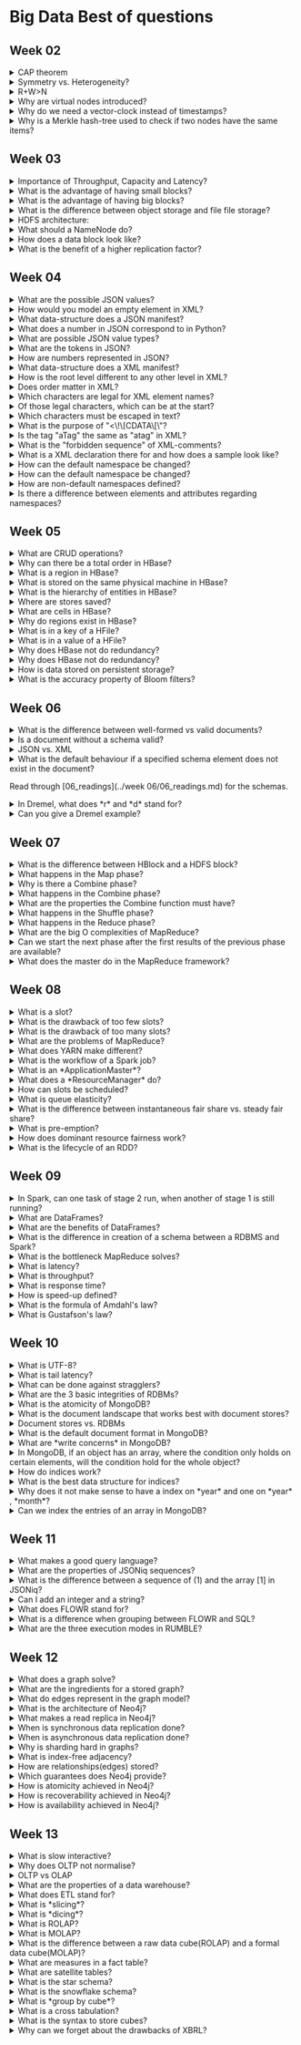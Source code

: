 # Big Data Best of questions
## Week 02
<details><summary>CAP theorem </summary>

- No **C**onsistency: Just return your store/garbage.
- No **A**vailabilty: It takes forever.
- No **P**artition-tolerance: There is no partitioning.	

</details>
<details><summary>Symmetry vs. Heterogeneity? </summary>

- both if possible
- Symmetry means every system has the same responsibilities; there is no clear master.
- Heterogeneity allows that servers have different CPUs/hardware, but still in the same ballpark (e.g. 8GB vs 16 GB, not 4 KB). They have more/less load according to their exact hardware.
- Nodes are symmetric in responsibilities but heterogeneous in loads.	

</details>
<details><summary>R+W>N </summary>

- **N** amount of replicates in the system. 
- **R** amount of replicates that we need to get to successfully **read**. If **R** is big, **W** is low and the clients can **write** faster. 
- **W** amount of replicates that we need to get to successfully **write**. If **W** is big, **R** is low and clients can **read** faster.
- If both are high, we have a higher consistency, durability, but slower (increased latency) and worse availability.
- R+W>N: There has to be at least one node that has seen a write up-date that gets read. 	

</details>
<details><summary>Why are virtual nodes introduced?</summary>
	
- Easier to distribute/balance across nodes.
- Counter randomness a bit.		
		
</details>

<details><summary>Why do we need a vector-clock instead of timestamps? </summary>
	
- Ensure consistency.
	- Imagine a scenario with N=2, R=2, W=1. Client1 adds "hi" to node 1 and afterwards Client2 adds "bye" to node 2,
		without a synchronisation between the two nodes in between. If a client now reads it gets the two versions and can not tell if "bye" deleted "hi" first or just the scenario as above.
	- With vector-clocks this can be resolved, because the reading client sees, that they have not updated with each other; they are forks of each other.		
		
</details>
<details><summary>Why is a Merkle hash-tree used to check if two nodes have the same items? </summary>
	
- The Merkle tree allows for easier checks of the whole ring. The leafs are one key-range each and each parent is the hash of its children;
	like that a node only has to check the hashes it got from the sibling up to the top, instead of hashing other leafs.
- Like this it is easier to check if both copies of a key-range have the same items.		
		
</details>

## Week 03
<details><summary>Importance of Throughput, Capacity and Latency? </summary>

- Depends on the application, but Capacity can be much higher compared to Throughput, which can be bigger than Latency.
	
![Scaling behaviour](../images/03_scaling.PNG)

</details>
	
<details><summary>What is the advantage of having small blocks? </summary>

- It is easier to parallelize over different nodes/hard drives, but the search time to find them is larger, which impacts latency.

</details>
<details><summary>What is the advantage of having big blocks? </summary>

- We hardly have to search this block, but we have to send the whole block over the network, even if we only need a small part, we also have a higher chance if the block fails,
	also we use more storage if we can not fill the whole block with data.	

</details>
<details><summary>What is the difference between object storage and file file storage? </summary>

|**Object storage**|**File storage**
|-:|-:|
|Billions of TB files|Millions of PB files	|
|bad latency, better throughput	|better latency, worse throughput	|
|allows random access	|only allows scanning	|
|often only key-value, (get/put)	|file system exists	|
|offered as services by Amazon (or other) use with other people	|create&use cluster yourself	|

</details>
<details><summary>HDFS architecture: </summary>

![HDFS architecture](../images/03_architecture.PNG)

</details>
<details><summary>What should a NameNode do? </summary>

- File namespace +Access control (how the file system looks like)
- File to block mapping
- Block to location (node)	

</details>
<details><summary>How does a data block look like? </summary>

- Each data block consists of the data itself and it's metadata (checksums, generation stamp) in two separate files.	

</details>
<details><summary>What is the benefit of a higher replication factor? </summary>

- Higher replication is higher fault tolerance and increases read bandwidth.

</details>

## Week 04
<details><summary>What are the possible JSON values? </summary>

- Object, array, number, string, boolean, null 

</details>
<details><summary>How would you model an empty element in XML? </summary>

- With <*element* />

</details>
<details><summary>What data-structure does a JSON manifest? </summary>

- A dict, without duplicate keys. 

</details>
<details><summary>What does a number in JSON correspond to in Python? </summary>

- JSON is programming language independent and the standard only defines conformance, not how to interpret the text e.g. if an object is a list or an array.

</details>
<details><summary>What are possible JSON value types? </summary>

- A JSON value can be one of:
	- object
	- array 
	- number 
	- string
	- literal name token

</details>
<details><summary>What are the tokens in JSON?</summary>

- JSON text is formed out of strings, numbers and 9 tokens.

- 6 Structural tokens:
	- [
	- {
	- ]
	- }
	- :
	- ,

- 3 literal name tokens:
	- true
	- false
	- null

</details>
<details><summary>How are numbers represented in JSON? </summary>

![JSON numbers](../images/04_JSON_number.PNG)

</details>
<details><summary>What data-structure does a XML manifest? </summary>

- A tree.

</details>
<details><summary>How is the root level different to any other level in XML? </summary>

- There must be exactly one leaf in this level, not more, not less.

</details>
<details><summary>Does order matter in XML? </summary>

- The order of elements matters.
- The order of attributes does not matter. 

</details>
<details><summary>Which characters are legal for XML element names? </summary>

- Alphanumeric, special characters, "-","\_" and "." 

</details>
</details>
<details><summary>Of those legal characters, which can be at the start? </summary>

- Small and capital letter, "\_".

</details>
<details><summary>Which characters must be escaped in text? </summary>

- <, &

</details>	
<details><summary>What is the purpose of "<\!\[CDATA\[\"? </summary>

- You do not have to escape <,&, only the end tag of CDATA. The content in CDATA will be seen as text, no elements in there.

</details>
<details><summary>Is the tag "aTag" the same as "atag" in XML? </summary>

- No, Tags are case-sensitive.

</details>
<details><summary>What is the "forbidden sequence" of XML-comments? </summary>

- "--" can only be used to close with -->, else you have escape. 

</details>
<details><summary>What is a XML declaration there for and how does a sample look like? </summary>

- The XML declaration sets grounds for reading the XML file to follow.
- \<\?xml version="1.0" encoding="UTF-8" standalone="no" \?\>

</details>
<details><summary>How can the default namespace be changed? </summary>

- To change the namespace in the scope of the tag, you have to change the attribute *xmlns*.

</details>
<details><summary>How can the default namespace be changed? </summary>

- To change the namespace in the scope of the tag, you have to change the attribute *xmlns*.

</details>	
<details><summary>How are non-default namespaces defined? </summary>

- They are defined like normal attributes registered in the xmlns namespace, they can be used in the same tag as they are created.

</details>
<details><summary>Is there a difference between elements and attributes regarding namespaces? </summary>

- Yes, attributes do not have the default namespace function, you can only explicitly define namespaces on them. 

</details>

## Week 05
<details><summary>What are CRUD operations? </summary>

- **C**reate
- **R**ead
- **U**pdate (write)
- **D**elete 

</details>
<details><summary>Why can there be a total order in HBase? </summary>

- HBase supports ACID with locks, as there is exactly one RegionServer per row, this is (easier) possible.

</details>	
<details><summary>What is a region in HBase? </summary>

- A list of rows determined by a range of their RowID.

</details>
<details><summary>What is stored on the same physical machine in HBase? </summary>

- A *store*, a column family of the same region.

</details>
<details><summary>What is the hierarchy of entities in HBase? </summary>

- Table &rightarrow; Region &rightarrow; Store &rightarrow; HFile &rightarrow; HBlock &rightarrow; KeyValue
![Architecture](../images/05_layers.PNG)

</details>
<details><summary>Where are stores saved? </summary>

- They are saved in one or multiple HFiles in HDFS.

</details>
<details><summary>What are cells in HBase? </summary>

- Cells are timestamped (milliseconds passed since midnight, January 1, 1970 UTC) values of row x column, due to versioning, there may be many.

</details>
<details><summary>Why do regions exist in HBase? </summary>

- Regions are essentially contiguous ranges of rows stored together and are the partitions in HBase, each region has a region server.

</details>
<details><summary>What is in a key of a HFile? </summary>

- (RowID,columnID,version/timestamp)
![KeyValue](../images/05_keyvalue.PNG)

</details>
<details><summary>What is in a value of a HFile? </summary>

- One HFile consists of many 64kB big *HBlocks* of data to make it easier to search things.

</details>
<details><summary>Why does HBase not do redundancy? </summary>

- It is built on top of HDFS, which already does redundancy.

</details>
<details><summary>Why does HBase not do redundancy? </summary>

- It is built on top of HDFS, which already does redundancy.

</details>
<details><summary>How is data stored on persistent storage? </summary>

- In Log-structured merge-trees, which double in size for every level, and every level holds at most one node.
![LSM-tree](../images/05_LSM_tree.PNG)

</details>
<details><summary>What is the accuracy property of Bloom filters? </summary>

- Bloom filter give no false negatives, but can give false positives.

</details>

## Week 06
<details><summary>What is the difference between well-formed vs valid documents? </summary>

- Valid documents must adhere some schema and the language, well-formed documents must only be well-formed in the language. Every valid document must be well-formed.

</details>
<details><summary>Is a document without a schema valid? </summary>

- By definition a valid document must have a schema, if it does not have a schema it is neither valid nor invalid.

</details>
<details><summary>JSON vs. XML </summary>

![JSON vs XML](../images/06_JSON_vs_XML.PNG)

</details>
<details><summary>What is the default behaviour if a specified schema element does not exist in the document? </summary>

- If the element does not exist, the document is not valid.

</details>


Read through [06_readings](../week 06/06_readings.md) for the schemas.


<details><summary>In Dremel, what does *r* and *d* stand for? </summary>

- *r* is for repetition, which tells how many hops are shared between the current and previous path.
- *d* is for definition, which tells how big the whole path is.
- **Required fields are not counted.** 

</details>

<details><summary>Can you give a Dremel example? </summary>

![Dremel example](../images/06_dremel_example.PNG)

</details>

## Week 07
<details><summary>What is the difference between HBlock and a HDFS block? </summary>

- They are different levels, HBlocks are on the file level, HDFS blocks are on the (quasi-)physical level.
- HBlock is extended, so every key-value is in the same HBlock. A HDFS block has a fixed size and key-values will be cut if it has to be done. 	

</details>
<details><summary>What happens in the Map phase? </summary>

- Filter the necessary fields from the input Key-values into a new, intermediate Key-value relationship. (E.g. From lines of text to words and their counts)	

</details>
<details><summary>Why is there a Combine phase? </summary>

- Combine is an optional phase, that can be added to make sure less data has to be transmitted.	

</details>
<details><summary>What happens in the Combine phase? </summary>

- The mapper can already combine(reduce) the results for the first time, before sending each key-value pair to the reducers in the shuffle phase.	

</details>
<details><summary>What are the properties the Combine function must have? </summary>

- The function key-value input/output are be the same as in the reduce phase and the function is associative and commutative.	

</details> 
<details><summary>What happens in the Shuffle phase? </summary>

- The intermediate Key-values get sorted and then partitioned nicely for the next phase. (E.g. all counts of the same word go to the same reducer)	

</details>	
<details><summary>What happens in the Reduce phase? </summary>

- The function that we want to use will be applied to the sorted intermediate values. (E.g. add up all counts of the same word.) 	

</details>
<details><summary>What are the big O complexities of MapReduce? </summary>

- The first immediate results only depend on one shard (Map). O(1)
- The second immediate results depend on many other first immediate results (Shuffle). O(n^2)
- The final results only depend on one of the second immediate results (Reduce). O(1) 	

</details>	
<details><summary>Can we start the next phase after the first results of the previous phase are available? </summary>

- Hardly, as the next phase depends on the previous phase.

</details>	
<details><summary>What does the master do in the MapReduce framework? </summary>

- Keep track of the status of each of the *M* map and *R* reduce tasks (idle, in-progress, completed)
- The ID of the worker for the non-idle tasks.
- Store the location and size of the intermediate values (partially) completed by the map tasks.
- Transmit those locations to in-progress reduce tasks.
- Ping each worker to see if he has not failed.
- Balance jobs and re-assign failed(including jobs which have completed, but the data  was not already fetched by the following consumer) jobs.

</details>

## Week 08
<details><summary>What is a slot? </summary>

- A slot are some computing resources (memory+processor) that can execute jobs.	

</details>
<details><summary>What is the drawback of too few slots? </summary>

- Too few slots (*under-subscribed*) can be clogged by resource-light jobs, that do not need the whole share of resource.

</details>
<details><summary>What is the drawback of too many slots? </summary>

- Too many slots (*oversubscribed*) that makes the jobs to be pre-empted, because the resource is needed by another job. 

</details>
<details><summary>What are the problems of MapReduce? </summary>

- MapReduce only scales to thousands, not dozens of thousands.
- JobTracker is a single point of failure.
- JobTracker has to do two things: schedule and monitoring
- The amount of memory is static.
- Some resources are idle, because another phase gets executed.	

</details>
<details><summary>What does YARN make different? </summary>

- It adds another layer of master(*ResourceManager*)-client(*NodeManager*). A *NodeManager** may open a MapReduce JobTracker *container* and asks for more *containers*/slots.	

</details>
<details><summary>What is the workflow of a Spark job? </summary>

- The user builds the pipeline of transformations, but requesting the action then triggers the execution of that pipeline.	

</details>
<details><summary>What is an *ApplicationMaster*? </summary>

- The head *container* of an application (e.g. MapReduce), that also wants new storage for it's application. It also does the monitoring and fault tolerance of the application.

</details>
<details><summary>What does a *ResourceManager* do? </summary>

- They are the admin entry gate.
- It checks the heartbeats of the *NodeManager*s.
- It checks the heartbeats of the *ApplicationMaster*s.
- They balance and assign new resources demanded by the client or *ApplicationMaster*s.
- Authentication of *ApplicationMaster*s and users, to make sure the resources wasted by somebody else to ensure fairness.
- Is still not failure resistant.	

</details>
<details><summary>How can slots be scheduled? </summary>

- FIFO
- Capacity scheduling, where there are sub-groups that are weighted differently(in proportion to their capacity) and are merged to a bigger queue.
- Fair Scheduling, like capacity scheduling, but there is neither user nor weights.	

</details>
<details><summary>What is queue elasticity? </summary>

- If one user-group does not use it's whole capacity, it can be shared with another user-group.	

</details>
<details><summary>What is the difference between instantaneous fair share vs. steady fair share? </summary>

- Instantaneous fair share does exclude empty queues and shares the remaining resources according to steady fair share.	

</details>
<details><summary>What is pre-emption? </summary>

- Cut off a job, after it has taken too long.	

</details>
<details><summary>How does dominant resource fairness work? </summary>

- If there are multiple resources (e.g. memory and cores) categorize each sub-group by it's dominant resource.
		- The dominant resource is the one with the higher percentage need of the whole cluster.
- The final sharing then has to be normalized by the sum of dominant resources.
- **Another way** to look at it is that with that we entangle CPU percentage with memory percentage and use this resource then.	

</details>
<details><summary>What is the lifecycle of an RDD? </summary>

- **Creation:** Taken from the filesystem (local, S3, HDFS..)
- **Transformation:** Transform RDD to another RDD (e.g. MapReduce on a RDD)
- **Action:** Save the final output (not an RDD), this triggers all the computations before, because the previous computation were lazy.

</details>

## Week 09
<details><summary>In Spark, can one task of stage 2 run, when another of stage 1 is still running? </summary>

- No.

</details>
<details><summary>What are DataFrames? </summary>

- DataFrames are fixed length, stored columnarly, "0NF-tables", created from a SQL query and then transformed into RDDs. 

</details>
<details><summary>What are the benefits of DataFrames? </summary>

- Uses a lot less memory, can be created with SQL.

</details>
<details><summary>What is the difference in creation of a schema between a RDBMS and Spark? </summary>

- RDBMS have to define a schema and import data for the table, Spark reads directly from the data.

</details>
<details><summary>What is the bottleneck MapReduce solves? </summary>

- Disk I/O, with more disks.

</details>
<details><summary>What is latency? </summary>

- The time until the first result.

</details>
<details><summary>What is throughput? </summary>

- The amount of operations/mega bytes per second.

</details>
<details><summary>What is response time? </summary>

- It is the time until the results; the last operation= latency+transfer\**operations*

</details>
<details><summary>How is speed-up defined? </summary>

- old latency/new latency

</details>
<details><summary>What is the formula of Amdahl's law? </summary>

- Speed-up=1/(1-p+p/s), where *p* is the parallelisable part and *s* is the amount of parallel workers.

</details>
<details><summary>What is Gustafson's law? </summary>

- Speed-up=1-p+sp, , where *p* is the parallelisable part and *s* is the amount of parallel workers.

</details>

## Week 10
<details><summary>What is UTF-8? </summary>

- It is an encoding of the Unicode character catalogue.

</details>
<details><summary>What is tail latency? </summary>

- Stragglers/ that take significantly more time than other jobs.

</details>
<details><summary>What can be done against stragglers? </summary>

- Execute every job twice, but about costs twice as much.
- Start with the second/back-up job, once the first one takes too long.

</details>
<details><summary>What are the 3 basic integrities of RDBMs?  </summary>

- Atomic integrity (all entries are atomic values, not dicts or the like)
- Tabular/Relational integrity (all relations between tables are valid)
- Domain integrity (all entries in the same column have the same type)

</details>
<details><summary>What is the atomicity of MongoDB? </summary>

- Atomicity on one document, like the row-atomicity of HBase.

</details>
<details><summary>What is the document landscape that works best with document stores? </summary>

- Many small files of megabytes.

</details>
<details><summary>Document stores vs. RDBMs </summary>

- Good at projection and selection
- Passable at aggregation
- Bad at joins

- Also in document stores, you validate a document after you have populated.

</details>
<details><summary>What is the default document format in MongoDB? </summary>

- BSON, "JSON in binary", with a bit more data types.

</details>
<details><summary>What are *write concerns* in MongoDB? </summary>

- The difference between a synchronous (wait for ACK of all secondary nodes) and asynchronous (don't wait) action.

</details>
<details><summary>In MongoDB, if an object has an array, where the condition only holds on certain elements, will the condition hold for the whole object? </summary>

- By default, if one element of an array matches, this condition counts as fulfilled for the whole object.

</details>
<details><summary>How do indices work? </summary>

- Looking up the index in a table points to all the matching elements.

</details>
<details><summary>What is the best data structure for indices? </summary>

- A B+-tree, where the inner nodes are criteria and the leafs are the elements.

</details>
<details><summary>Why does it not make sense to have a index on *year* and one on *year* , *month*? </summary>

- *year* , *month* already contains an index on *year*, as it is a prefix.

</details>
<details><summary>Can we index the entries of an array in MongoDB? </summary>

- We can index every entry of one (not two+) array, but not the array as a whole. The index does not store the position of the element in the array.

</details>

## Week 11
<details><summary>What makes a good query language? </summary>

- Declarative: What? (and not how) also enables data independence
- Functional: The language expressions act like mathematical functions that operate on an instance of a model.
- Set-based: Act on one or a set of instances and output a set of instances.

</details>
<details><summary>What are the properties of JSONiq sequences? </summary>

- The sequence is ordered and flat, without a hierarchy.

</details>
<details><summary>What is the difference between a sequence of (1) and the array [1] in JSONiq? </summary>

- The sequence is equal to 1, while the array encodes a level of hierarchy.

</details>
<details><summary>Can I add an integer and a string? </summary>

- No, JSONiq is typed, the only "semi-typed" object is the empty set.

</details>
<details><summary>What does FLOWR stand for? </summary>

- For
- Let
- Order by
- Where
- Return
- (Group by)

</details>
<details><summary>What is a difference when grouping between FLOWR and SQL? </summary>

- In SQL, after grouping, the rows are not available any more, only the groups, whereas with FLOWR, each row of the group still is available.

</details>
<details><summary>What are the three execution modes in RUMBLE? </summary>

- Dataframe-based execution, which uses the dataframe interface (fastest, most constrained)
- RDD-based execution, on the back of Sparks RDDs (medium, medium)
- local exucution, like a single-core Java implementation (slowest, most expressive)

</details>

## Week 12
<details><summary>What does a graph solve? </summary>

- Complex relations for traversals of relationships

</details>
<details><summary>What are the ingredients for a stored graph? </summary>

- n nodes
- m (directed) edges
- p properties which are attached to nodes or edges (object attributes, except for information which is stored in edges)
- l labels, which corresponds to the type of an edge or node, multiple labels are possible

</details>
<details><summary>What do edges represent in the graph model? </summary>

- Foreign keys

</details>
<details><summary>What is the architecture of Neo4j? </summary>

- Core servers (master)- read replicas (client)

</details>
<details><summary>What makes a read replica in Neo4j? </summary>

- Clients can read from it.
- Data replication

</details>
<details><summary>When is synchronous data replication done? </summary>

- When a user updates a table he will be blocked until the data has been replicated on a majority of read replicas.

</details>
<details><summary>When is asynchronous data replication done? </summary>

- After the synchronous data replication, the data gets spread to the other minority of the read replicas.

</details>
<details><summary>Why is sharding hard in graphs? </summary>

- Most queries traverse a highly-connected graph and due to the polymorphy of edges, the system does not know how best to shard.

</details>
<details><summary>What is index-free adjacency? </summary>

- Edges are saved on each node and not in a global index.

</details>
<details><summary>How are relationships(edges) stored? </summary>

- Two double linked list of edges at each end, because edges are not ordered in the data model and we need to discover all of them.
- source-previous, source-next
- target-previous, target-next

</details>
<details><summary>Which guarantees does Neo4j provide? </summary>

- Atomicity
- Recoverability
- Availability
- Scalability (since graphs are by design local)

</details>
<details><summary>How is atomicity achieved in Neo4j? </summary>

- Data only gets written if is wholly done, either by memory flush or written in the write ahead log.

</details>
<details><summary>How is recoverability achieved in Neo4j? </summary>

- After a crash, read the write ahead log and chatter with peers.

</details>
<details><summary>How is availability achieved in Neo4j? </summary>

- Master-slave architecture with core nodes and read replicas.

</details>

## Week 13
<details><summary>What is slow interactive? </summary>

- Takes minutes, but still somewhat interactive.

</details>
<details><summary>Why does OLTP not normalise? </summary>

- It is read intensive and has little updates, so the run time save from not doing joins is bigger than the loss from more writes.

</details>
<details><summary>OLTP vs OLAP </summary>

![OLTP vs OLAP](../images/13_OLAP_VS_OLTP.PNG)

</details>
<details><summary>What are the properties of a data warehouse? </summary>

- object oriented (single subject)
- integrated (of other databases, like a CRM, ERP)
- time variant (explicit in the reporting from 5-10 years)
- non-volatile (no updates, maybe increment every week)

</details>
<details><summary>What does ETL stand for? </summary>

- Extract (from other databases)
- Transform (data cleaning)
- Load (sort, partition, indexing, integrity constraints)

</details>
<details><summary>What is *slicing*? </summary>

- Selecting/extract all the data with a given feature value.

</details>
<details><summary>What is *dicing*? </summary>

- Often 2 dicers, aggregating over the remaining values given a slice and the feature to aggregate on.

</details>
<details><summary>What is ROLAP? </summary>

- query cubes similar to a RDBMS
- transparent with relational parents

</details>
<details><summary>What is MOLAP? </summary>

- proprietary memory format, cube is less transparent

</details>
<details><summary>What is the difference between a raw data cube(ROLAP) and a formal data cube(MOLAP)? </summary>

- the formal data cube is already aggregated and therefore may not have any duplicates.

</details>
<details><summary>What are measures in a fact table? </summary>

- different values (dimensions) given the keys, e.g. cost,profit

</details>
<details><summary>What are satellite tables? </summary>

- Extra information on the central table.

</details>
<details><summary>What is the star schema? </summary>

- Each dimension in the main table has a satellite table.

</details>
<details><summary>What is the snowflake schema? </summary>

- Satellite tables can have satellite tables.

</details>
<details><summary>What is *group by cube*? </summary>

- Take the whole cube, the power set of the dimensions and group by each element of that powerset.

</details>
<details><summary>What is a cross tabulation? </summary>

- The output of group by cube, where each cell is given and aggregates on all dimensions and sets of dimensions.

</details>
<details><summary>What is the syntax to store cubes? </summary>

- XBRL

</details>
<details><summary>Why can we forget about the drawbacks of XBRL? </summary>

- It is not highly efficient, but the database, where the file is fed into is more efficient.

</details>	